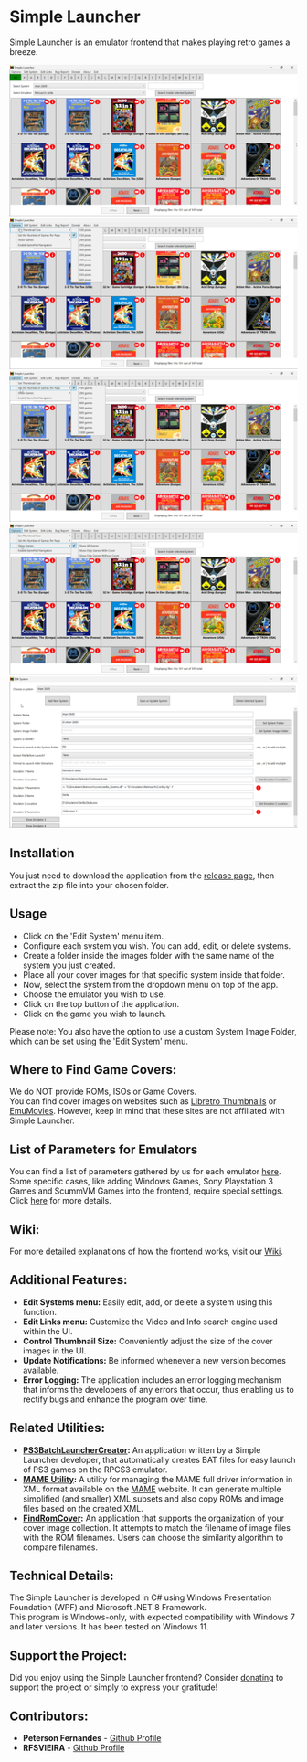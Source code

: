 # Simple Launcher
Simple Launcher is an emulator frontend that makes playing retro games a breeze.

![Screenshot](screenshot.png)
![Screenshot](screenshot2.png)
![Screenshot](screenshot3.png)
![Screenshot](screenshot4.png)
![Screenshot](screenshot5.png)

## Installation
You just need to download the application from the [release page](https://github.com/drpetersonfernandes/SimpleLauncher/releases), then extract the zip file into your chosen folder.

## Usage
* Click on the 'Edit System' menu item.
* Configure each system you wish. You can add, edit, or delete systems.
* Create a folder inside the images folder with the same name of the system you just created.
* Place all your cover images for that specific system inside that folder.
* Now, select the system from the dropdown menu on top of the app.
* Choose the emulator you wish to use.
* Click on the top button of the application.
* Click on the game you wish to launch.
  
Please note: You also have the option to use a custom System Image Folder, which can be set using the 'Edit System' menu.

## Where to Find Game Covers:
We do NOT provide ROMs, ISOs or Game Covers.<br>
You can find cover images on websites such as [Libretro Thumbnails](https://github.com/libretro-thumbnails/libretro-thumbnails) or [EmuMovies](https://emumovies.com). However, keep in mind that these sites are not affiliated with Simple Launcher.

## List of Parameters for Emulators
You can find a list of parameters gathered by us for each emulator [here](https://github.com/drpetersonfernandes/SimpleLauncher/wiki/parameters).<br>
Some specific cases, like adding Windows Games, Sony Playstation 3 Games and ScummVM Games into the frontend, require special settings. Click [here](https://github.com/drpetersonfernandes/SimpleLauncher/wiki#special-settings) for more details.

## Wiki:
For more detailed explanations of how the frontend works, visit our [Wiki](https://github.com/drpetersonfernandes/SimpleLauncher/wiki).

## Additional Features:
- **Edit Systems menu:** Easily edit, add, or delete a system using this function.
- **Edit Links menu:** Customize the Video and Info search engine used within the UI.
- **Control Thumbnail Size:** Conveniently adjust the size of the cover images in the UI.
- **Update Notifications:** Be informed whenever a new version becomes available.
- **Error Logging:** The application includes an error logging mechanism that informs the developers of any errors that occur, thus enabling us to rectify bugs and enhance the program over time.

## Related Utilities:
- **[PS3BatchLauncherCreator](https://github.com/drpetersonfernandes/ps3batchlaunchercreator):** An application written by a Simple Launcher developer, that automatically creates BAT files for easy launch of PS3 games on the RPCS3 emulator.
- **[MAME Utility](https://github.com/drpetersonfernandes/MAMEUtility):** A utility for managing the MAME full driver information in XML format available on the [MAME](https://www.mamedev.org/release.html) website. It can generate multiple simplified (and smaller) XML subsets and also copy ROMs and image files based on the created XML.
- **[FindRomCover](https://github.com/drpetersonfernandes/FindRomCover):** An application that supports the organization of your cover image collection. It attempts to match the filename of image files with the ROM filenames. Users can choose the similarity algorithm to compare filenames.

## Technical Details:
The Simple Launcher is developed in C# using Windows Presentation Foundation (WPF) and Microsoft .NET 8 Framework.<br>
This program is Windows-only, with expected compatibility with Windows 7 and later versions. It has been tested on Windows 11.

## Support the Project:
Did you enjoy using the Simple Launcher frontend? Consider [donating](https://www.buymeacoffee.com/purelogiccode) to support the project or simply to express your gratitude!

## Contributors:
- **Peterson Fernandes** - [Github Profile](https://github.com/drpetersonfernandes)
- **RFSVIEIRA** - [Github Profile](https://github.com/RFSVIEIRA)